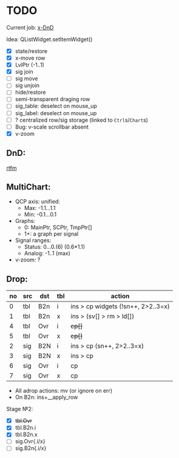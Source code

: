 # TODO

Current job: [x-DnD](https://github.com/michDaven/AbScan-TechReq/blob/main/asciidoc1.adoc#23217-%D0%BF%D0%B5%D1%80%D0%B5%D0%BC%D0%B5%D1%89%D0%B5%D0%BD%D0%B8%D0%B5-%D0%BE%D0%BA%D0%BD%D0%B0-%D0%BE%D1%82%D0%BE%D0%B1%D1%80%D0%B0%D0%B6%D0%B5%D0%BD%D0%B8%D1%8F-%D1%81%D0%B8%D0%B3%D0%BD%D0%B0%D0%BB%D0%B0-%D1%86%D0%B5%D0%BB%D0%B8%D0%BA%D0%BE%D0%BC)

Idea: QListWidget.setItemWidget()

- [x] state/restore
- [x] x-move row
- [x] LvlPtr (-1..1)
- [x] sig join
- [ ] sig move
- [ ] sig unjoin
- [ ] hide/restore
- [ ] semi-transparent draging row
- [ ] sig_table: deselect on mouse_up
- [ ] sig_label: deselect on mouse_up
- [ ] ? centralized row/sig storage (linked to `Ctrl`s/`Chart`s)
- [ ] Bug: v-scale scrollbar absent
- [x] v-zoom

## DnD:

[rtfm](https://stackoverflow.com/questions/26227885/drag-and-drop-rows-within-qtablewidget)


## MultiChart:

- QCP axis: unified:
  + Max: -1.1…1.1
  + Min: -0.1…0.1
- Graphs:
  + 0: MainPtr, SCPtr, TmpPtr[]
  + 1+: a graph per signal
- Signal ranges:
  + Status: 0…0.(6)  (0.6*1.1)
  + Analog: -1..1 (max)
- v-zoom: ?

## Drop:

no| src | dst |tbl| action
--|-----|-----|---|-------
0 | tbl | B2n | i | ins > cp widgets (!sn++, 2>2..3=x)
1 | tbl | B2n | x | ins > (sv[] > rm > ld[])
4 | tbl | Ovr | i | ~~cp[]~~
5 | tbl | Ovr | x | ~~cp[]~~
2 | sig | B2N | i | ins > cp (sn++, 2>2..3=x)
3 | sig | B2N | x | ins > cp
6 | sig | Ovr | i | cp
7 | sig | Ovr | x | cp

- All adrop actions: mv (or ignore on err)
- On B2n: ins+__apply_row

Stage &numero;2:
- [x] ~~tbl.Ovr~~
- [x] tbl.B2n.i
- [x] tbl.B2n.x
- [ ] sig.Ovr{.i/x}
- [ ] sig.B2n{.i/x}
